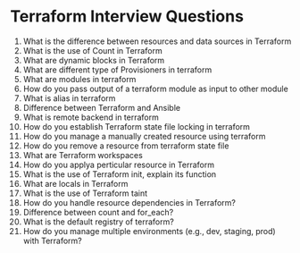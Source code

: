 # Terraform Interview Questions
1. What is the difference between resources and data sources in Terraform
2. What is the use of Count in Terraform
3. What are dynamic blocks in Terraform
4. What are different type of Provisioners in terraform
5. What are modules in terraform
6. How do you pass output of a terraform module as input to other module
7. What is alias in terraform
8. Difference between Terraform and Ansible
9. What is remote backend in terraform
10. How do you establish Terraform state file locking in terraform
11. How do you manage a manually created resource using terraform
12. How do you remove a resource from terraform state file
12. What are Terraform workspaces
13. How do you applya perticular resource in Terraform
14. What is the use of Terraform init, explain its function
15. What are locals in Terraform
16. What is the use of Terraform taint
17. How do you handle resource dependencies in Terraform?
18. Difference between count and for_each?
19. What is the default registry of terraform?
20. How do you manage multiple environments (e.g., dev, staging, prod) with Terraform?